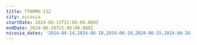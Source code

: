 ```yaml
---
title: ΓΡΑΜΜΗ 112
city: nicosia
startDate: 2024-06-13T21:00:00.000Z
endDate: 2024-06-26T21:00:00.000Z
nicosia_dates: '2024-06-14,2024-06-18,2024-06-19,2024-06-25,2024-06-26,2024-06-27'
---
```


